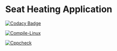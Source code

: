# Seat Heating Application

[![Codacy Badge](https://api.codacy.com/project/badge/Grade/13f985de510b445b901780c9b8c877e9)](https://app.codacy.com/gh/MeghanaMeda/256100_EmbeddedC?utm_source=github.com&utm_medium=referral&utm_content=MeghanaMeda/256100_EmbeddedC&utm_campaign=Badge_Grade_Settings)

[![Compile-Linux](https://github.com/MeghanaMeda/256100_EmbeddedC/actions/workflows/Compile.yml/badge.svg)](https://github.com/MeghanaMeda/256100_EmbeddedC/actions/workflows/Compile.yml)

[![Cppcheck](https://github.com/MeghanaMeda/256100_EmbeddedC/actions/workflows/CodeQuality.yml/badge.svg)](https://github.com/MeghanaMeda/256100_EmbeddedC/actions/workflows/CodeQuality.yml)
